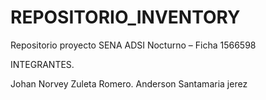 # REPOSITORIO_INVENTORY
Repositorio proyecto SENA 
ADSI Nocturno – Ficha 1566598

INTEGRANTES. 
 
Johan Norvey Zuleta Romero.
Anderson Santamaria jerez
